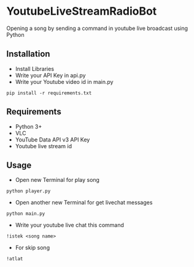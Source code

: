 # YoutubeLiveStreamRadioBot
Opening a song by sending a command in youtube live broadcast using Python

## Installation

- Install Libraries
- Write your API Key in api.py
- Write your Youtube video id in main.py



```
pip install -r requirements.txt
```

## Requirements
- Python 3+
- VLC
- YouTube Data API v3 API Key 
- Youtube live stream id

## Usage

- Open new Terminal for play song

```commandline
python player.py
``` 

- Open another new Terminal for get livechat messages

```commandline
python main.py
``` 

- Write your youtube live chat this command

```commandline
!istek <song name>
``` 

- For skip song

```commandline
!atlat
``` 
